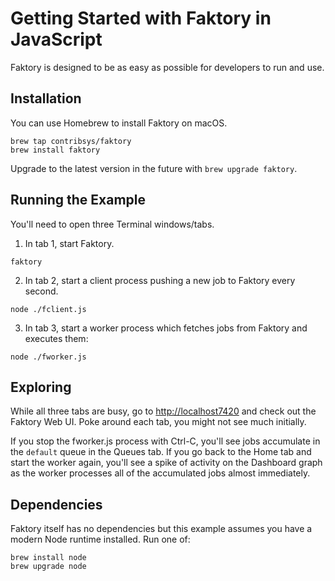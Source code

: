 # Getting Started with Faktory in JavaScript

Faktory is designed to be as easy as possible for developers to run and
use.

## Installation

You can use Homebrew to install Faktory on macOS.

```
brew tap contribsys/faktory
brew install faktory
```

Upgrade to the latest version in the future with `brew upgrade faktory`.


## Running the Example

You'll need to open three Terminal windows/tabs.

1. In tab 1, start Faktory.


```
faktory
```

2. In tab 2, start a client process pushing a new job to Faktory every second.

```
node ./fclient.js
```

3. In tab 3, start a worker process which fetches jobs from Faktory and
executes them:

```
node ./fworker.js
```

## Exploring

While all three tabs are busy, go to [http://localhost7420](http://localhost7420) and check out the Faktory Web UI. Poke around each tab, you might not see much initially.

If you stop the fworker.js process with Ctrl-C, you'll see jobs accumulate in the `default` queue in the Queues tab. If you go back to the Home tab and start the worker again, you'll see a spike of activity on the Dashboard graph as the worker processes all of the accumulated jobs almost immediately.

## Dependencies

Faktory itself has no dependencies but this example assumes you have a modern Node runtime installed. Run one of:

```
brew install node
brew upgrade node
```
